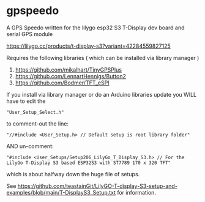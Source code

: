 # gpspeedo
A GPS Speedo written for the lilygo esp32 S3 T-Display dev board and serial GPS module

https://lilygo.cc/products/t-display-s3?variant=42284559827125

Requires the following libraries ( which can be installed via library manager )

1) https://github.com/mikalhart/TinyGPSPlus
2) https://github.com/LennartHennigs/Button2
3) https://github.com/Bodmer/TFT_eSPI

If you install via library manager or do an Arduino libraries update you WILL have to edit the 

    "User_Setup_Select.h" 
    
to comment-out the line:

    "//#include <User_Setup.h> // Default setup is root library folder"

AND un-comment:

    "#include <User_Setups/Setup206_LilyGo_T_Display_S3.h> // For the LilyGo T-Display S3 based ESP32S3 with ST7789 170 x 320 TFT"

which is about halfway down the huge file of setups.

See https://github.com/teastainGit/LilyGO-T-display-S3-setup-and-examples/blob/main/T-DisplayS3_Setup.txt for information.
